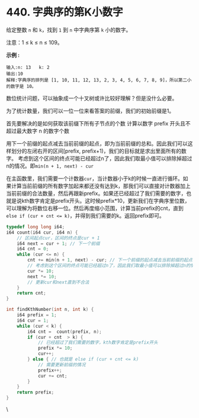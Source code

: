 # 440. 字典序的第K小数字

给定整数 `n` 和 `k`，找到 `1` 到 `n` 中字典序第 `k` 小的数字。

注意：1 ≤ k ≤ n ≤ 109。

**示例 :**

```
输入:n: 13   k: 2​
输出:10
​解释:字典序的排列是 [1, 10, 11, 12, 13, 2, 3, 4, 5, 6, 7, 8, 9]，所以第二小的数字是 10。
```

数位统计问题，可以抽象成一个十叉树或许比较好理解？但是没什么必要。

为了统计数量，我们可以一位一位来看答案的前缀，我们的初始前缀是1。

首先要解决的是如何获取该前缀下所有子节点的个数 计算以数字 prefix 开头且不超过最大数字 n 的数字个数

用下一个前缀的起点减去当前前缀的起点，即为当前前缀的总和。因此我们可以这样划分的左闭右开的区间\[prefix, prefix+1)，我们的目标就是求出里面所有的数字。 考虑到这个区间的终点可能已经超过n了，因此我们取最小值可以排除掉超过n的情况。即`min(n + 1, next) - cur`

在主函数里，我们需要一个计数器`cur`，当计数器小于k的时候一直进行循环。如果计算当前前缀的所有数字加起来都还没有达到k，那我们可以直接对计数器加上当前前缀的合法数量，然后再跟新prefix。如果还已经超过了我们需要的数字，也就是说kth数字肯定是prefix开头。这时候prefix\*10，更新我们在字典序里位数，可以理解为将数位右移一位。然后再度缩小范围，计算当前prefix的cnt，直到`else if (cur + cnt <= k)`，并得到我们需要的k。返回prefix即可。



```cpp
typedef long long i64;
i64 count(i64 cur, i64 n) {
    // 区间起点cur，区间的终点是cur + 1
    i64 next = cur + 1; // 下一个前缀
    i64 cnt = 0;
    while (cur <= n) {
        cnt += min(n + 1, next) - cur; // 下一个前缀的起点减去当前前缀的起点
        // 考虑到这个区间的终点可能已经超过n了，因此我们取最小值可以排除掉超过n的情况
        cur *= 10;
        next *= 10; 
        // 更新cur和next直到不合法
    }
    return cnt;
}

int findKthNumber(int n, int k) {
    i64 prefix = 1;
    i64 cur = 1;
    while (cur < k) {
        i64 cnt =  count(prefix, n);
        if (cur + cnt  > k) {
            // 已经超过了我们需要的数字，kth数字肯定是prefix开头
            prefix *= 10;
            cur++;
        } else { // 也就是 else if (cur + cnt <= k) 
            // 需要更新前缀的情况
            prefix++;
            cur += cnt;
        }
    }
    return prefix;
}
```

\
